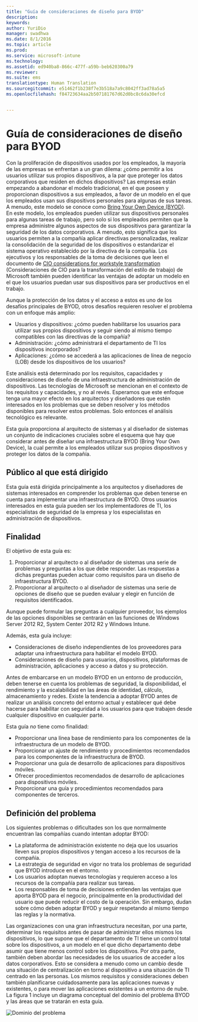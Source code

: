 ```yaml
---
title: "Guía de consideraciones de diseño para BYOD"
description: 
keywords: 
author: YuriDio
manager: swadhwa
ms.date: 8/1/2016
ms.topic: article
ms.prod: 
ms.service: microsoft-intune
ms.technology: 
ms.assetid: ed940ba8-866c-477f-a59b-beb620300a79
ms.reviewer: 
ms.suite: ems
translationtype: Human Translation
ms.sourcegitcommit: e51462f1b238f7e3b518a7a9c8042ff3ad78a5a5
ms.openlocfilehash: f84723634aa2b507181767d62d0bc8c6da30efcd


---
```


# Guía de consideraciones de diseño para BYOD

Con la proliferación de dispositivos usados por los empleados, la mayoría de las empresas se enfrentan a un gran dilema: ¿cómo permitir a los usuarios utilizar sus propios dispositivos, a la par que proteger los datos corporativos que residen en dichos dispositivos? Las empresas están empezando a abandonar el modelo tradicional, en el que poseen y proporcionan dispositivos a sus empleados, a favor de un modelo en el que los empleados usan sus dispositivos personales para algunas de sus tareas. A menudo, este modelo se conoce como [Bring Your Own Device (BYOD)](https://technet.microsoft.com/library/dn645493.aspx). En este modelo, los empleados pueden utilizar sus dispositivos personales para algunas tareas de trabajo, pero solo si los empleados permiten que la empresa administre algunos aspectos de sus dispositivos para garantizar la seguridad de los datos corporativos. A menudo, esto significa que los usuarios permiten a la compañía aplicar directivas personalizadas, realizar la consolidación de la seguridad de los dispositivos o estandarizar el sistema operativo establecido por la directiva de la compañía. Los ejecutivos y los responsables de la toma de decisiones que leen el documento de [CIO considerations for workstyle transformation](http://download.microsoft.com/download/5/3/A/53A96632-02E3-416C-B209-D8725AA80AFE/CIO%20Considerations%20for%20Workstyle%20Transformation2.pdf) (Consideraciones de CIO para la transformación del estilo de trabajo) de Microsoft también pueden identificar las ventajas de adoptar un modelo en el que los usuarios puedan usar sus dispositivos para ser productivos en el trabajo.

Aunque la protección de los datos y el acceso a estos es uno de los desafíos principales de BYOD, otros desafíos requieren resolver el problema con un enfoque más amplio:

- Usuarios y dispositivos: ¿cómo pueden habilitarse los usuarios para utilizar sus propios dispositivos y seguir siendo al mismo tiempo compatibles con las directivas de la compañía?
- Administración: ¿cómo administrará el departamento de TI los dispositivos incorporados?
- Aplicaciones: ¿cómo se accederá a las aplicaciones de línea de negocio (LOB) desde los dispositivos de los usuarios?

Este análisis está determinado por los requisitos, capacidades y consideraciones de diseño de una infraestructura de administración de dispositivos. Las tecnologías de Microsoft se mencionan en el contexto de los requisitos y capacidades, y no al revés. Esperamos que este enfoque tenga una mayor efecto en los arquitectos y diseñadores que estén interesados en los problemas que se deben resolver y los métodos disponibles para resolver estos problemas. Solo entonces el análisis tecnológico es relevante.

Esta guía proporciona al arquitecto de sistemas y al diseñador de sistemas un conjunto de indicaciones cruciales sobre el esquema que hay que considerar antes de diseñar una infraestructura BYOD (Bring Your Own Device), la cual permite a los empleados utilizar sus propios dispositivos y proteger los datos de la compañía.

## Público al que está dirigido

Esta guía está dirigida principalmente a los arquitectos y diseñadores de sistemas interesados en comprender los problemas que deben tenerse en cuenta para implementar una infraestructura de BYOD. Otros usuarios interesados en esta guía pueden ser los implementadores de TI, los especialistas de seguridad de la empresa y los especialistas en administración de dispositivos.</para>
    
## Finalidad
  
El objetivo de esta guía es:

1. Proporcionar al arquitecto o al diseñador de sistemas una serie de problemas y preguntas a los que debe responder. Las respuestas a dichas preguntas pueden actuar como requisitos para un diseño de infraestructura BYOD.
2. Proporcionar al arquitecto o al diseñador de sistemas una serie de opciones de diseño que se pueden evaluar y elegir en función de requisitos identificados. 

Aunque puede formular las preguntas a cualquier proveedor, los ejemplos de las opciones disponibles se centrarán en las funciones de Windows Server 2012 R2, System Center 2012 R2 y Windows Intune.

Además, esta guía incluye:

- Consideraciones de diseño independientes de los proveedores para adaptar una infraestructura para habilitar el modelo BYOD. 
- Consideraciones de diseño para usuarios, dispositivos, plataformas de administración, aplicaciones y acceso a datos y su protección.

Antes de embarcarse en un modelo BYOD en un entorno de producción, deben tenerse en cuenta los problemas de seguridad, la disponibilidad, el rendimiento y la escalabilidad en las áreas de identidad, cálculo, almacenamiento y redes. Existe la tendencia a adoptar BYOD antes de realizar un análisis concreto del entorno actual y establecer qué debe hacerse para habilitar con seguridad a los usuarios para que trabajen desde cualquier dispositivo en cualquier parte.

Esta guía *no* tiene como finalidad:

- Proporcionar una línea base de rendimiento para los componentes de la infraestructura de un modelo de BYOD. 
- Proporcionar un ajuste de rendimiento y procedimientos recomendados para los componentes de la infraestructura de BYOD.
- Proporcionar una guía de desarrollo de aplicaciones para dispositivos móviles.
- Ofrecer procedimientos recomendados de desarrollo de aplicaciones para dispositivos móviles.
- Proporcionar una guía y procedimientos recomendados para componentes de terceros.

## Definición del problema

Los siguientes problemas o dificultades son los que normalmente encuentran las compañías cuando intentan adoptar BYOD:

- La plataforma de administración existente no deja que los usuarios lleven sus propios dispositivos y tengan acceso a los recursos de la compañía.
- La estrategia de seguridad en vigor no trata los problemas de seguridad que BYOD introduce en el entorno.
- Los usuarios adoptan nuevas tecnologías y requieren acceso a los recursos de la compañía para realizar sus tareas.
- Los responsables de toma de decisiones entienden las ventajas que aporta BYOD para el negocio, principalmente en la productividad del usuario que puede reducir el costo de la operación. Sin embargo, dudan sobre cómo deben adoptar BYOD y seguir respetando al mismo tiempo las reglas y la normativa.

Las organizaciones con una gran infraestructura necesitan, por una parte, determinar los requisitos antes de pasar de administrar ellos mismos los dispositivos, lo que supone que el departamento de TI tiene un control total sobre los dispositivos, a un modelo en el que dicho departamento debe asumir que tiene menos control sobre los dispositivos. Por otra parte, también deben abordar las necesidades de los usuarios de acceder a los datos corporativos. Esto se considera a menudo como un cambio desde una situación de centralización en torno al dispositivo a una situación de TI centrado en las personas. Los mismos requisitos y consideraciones deben también planificarse cuidadosamente para las aplicaciones nuevas y existentes, o para mover las aplicaciones existentes a un entorno de nube. La figura 1 incluye un diagrama conceptual del dominio del problema BYOD y las áreas que se tratarán en esta guía.

![Dominio del problema](./media/BYOD_Figure1.png)




<!--HONumber=Aug16_HO1-->


